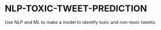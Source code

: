 # NLP-TOXIC-TWEET-PREDICTION
Use NLP and ML to make a model to identify toxic and non-toxic tweets.
